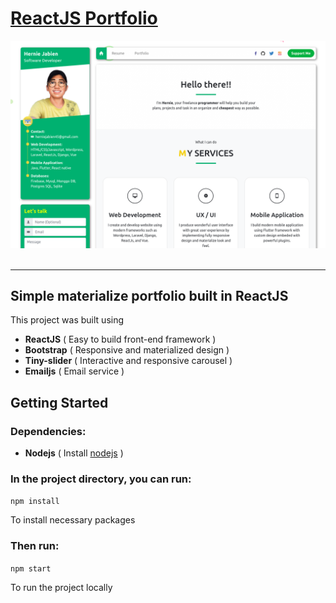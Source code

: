 # [ReactJS Portfolio](https://www.hernie-jabien.com)

<img src="./public/img/Screenshot.png" />
<br />
<br />
  
---
Simple materialize portfolio built in ReactJS
---

This project was built using 
- <b>ReactJS</b> ( Easy to build front-end framework )
- <b>Bootstrap</b> ( Responsive and materialized design )
- <b>Tiny-slider</b> ( Interactive and responsive carousel )
- <b>Emailjs</b> ( Email service )

## Getting Started
### Dependencies:
- <b>Nodejs</b>
( Install [nodejs](https://nodejs.org/en/) )

### In the project directory, you can run:
`npm install`

To install necessary packages

### Then run:
`npm start`

To run the project locally

<!--
     .--.
   >(*  _)
   (______)<
-->
